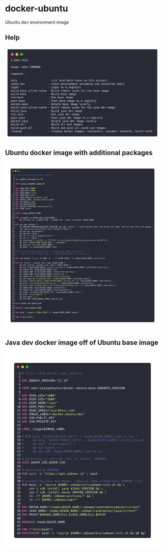 # docker-ubuntu
Ubuntu dev environment image

## Help

![make-help](./images/carbon.png)

## Ubuntu docker image with additional packages

![ubuntu-base](./images/ubuntu-base.png)

## Java dev docker image off of Ubuntu base image

![ubuntu-java](./images/ubuntu-java.png)